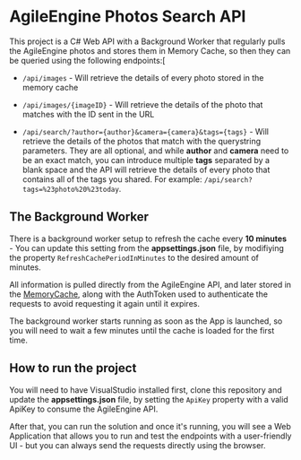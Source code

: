 # AgileEngine Photos Search API

This project is a C# Web API with a Background Worker that regularly pulls the AgileEngine photos and stores them in Memory Cache, so then they can be queried using the following endpoints:[

* `/api/images` - Will retrieve the details of every photo stored in the memory cache

* `/api/images/{imageID}` - Will retrieve the details of the photo that matches with the ID sent in the URL

* `/api/search/?author={author}&camera={camera}&tags={tags}` - Will retrieve the details of the photos that match with the querystring parameters. They are all optional, and while **author** and **camera** need to be an exact match, you can introduce multiple **tags** separated by a blank space and the API will retrieve the details of every photo that contains all of the tags you shared. For example: `/api/search?tags=%23photo%20%23today`.

## The Background Worker

There is a background worker setup to refresh the cache every **10 minutes** - You can update this setting from the **appsettings.json** file, by modifiying the property `RefreshCachePeriodInMinutes` to the desired amount of minutes.

All information is pulled directly from the AgileEngine API, and later stored in the [MemoryCache](https://docs.microsoft.com/en-us/dotnet/api/microsoft.extensions.caching.memory.memorycache?view=dotnet-plat-ext-5.0), along with the AuthToken used to authenticate the requests to avoid requesting it again until it expires.

The background worker starts running as soon as the App is launched, so you will need to wait a few minutes until the cache is loaded for the first time.

## How to run the project

You will need to have VisualStudio installed first, clone this repository and update the **appsettings.json** file, by setting the `ApiKey` property with a valid ApiKey to consume the AgileEngine API.

After that, you can run the solution and once it's running, you will see a Web Application that allows you to run and test the endpoints with a user-friendly UI - but you can always send the requests directly using the browser.
